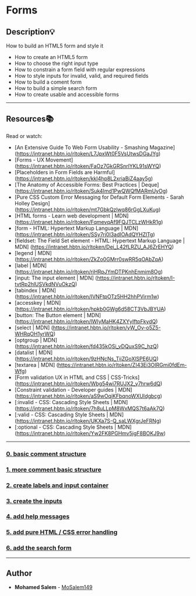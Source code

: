 # Forms

## Description:bulb:

How to build an HTML5 form and style it

- How to create an HTML5 form
- How to choose the right input type
- How to constrain a form field with regular expressions
- How to style inputs for invalid, valid, and required fields
- How to build a coment form
- How to build a simple search form
- How to create usable and accessible forms

---

## Resources:books:

Read or watch:

- [An Extensive Guide To Web Form Usability - Smashing Magazine] (https://intranet.hbtn.io/rltoken/L7JpxWt0F5VsUtwsDGaJYg)
- [Forms - UX Movement] (https://intranet.hbtn.io/rltoken/FaOz7GkGRSnrlYKL91sWYQ)
- [Placeholders in Form Fields are Harmful] (https://intranet.hbtn.io/rltoken/kkI4hp8L2xriaBiZ4aay5g)
- [The Anatomy of Accessible Forms: Best Practices | Deque] (https://intranet.hbtn.io/rltoken/Suk4Imd1PwQWQfMARmUyOg)
- [Pure CSS Custom Error Messaging for Default Form Elements - Sarah Holley Design] (https://intranet.hbtn.io/rltoken/mt7GbkQzlwq86rGgLXuKug)
- [HTML forms - Learn web development | MDN] (https://intranet.hbtn.io/rltoken/FqmevqAf9FQJTCLzWHkR1g)
- [form - HTML: Hypertext Markup Language | MDN] (https://intranet.hbtn.io/rltoken/SSy7rj0I3adIOAdQYHZlTg)
- [fieldset: The Field Set element - HTML: Hypertext Markup Language | MDN] (https://intranet.hbtn.io/rltoken/Dei_L42fLRZU_AJ6ZrEHYQ)
- [legend | MDN] (https://intranet.hbtn.io/rltoken/ZkZo0GMrr0swRR5qOAbZpA)
- [label | MDN] (https://intranet.hbtn.io/rltoken/riHRpJYmDTPKnhEnmim8Og)
- [input: The input element | MDN] (https://intranet.hbtn.io/rltoken/I-tvtRp2hlUSVkdNVuOkzQ)
- [tabindex | MDN] (https://intranet.hbtn.io/rltoken/IVNFtpOTz5HH2hhPVirm1w)
- [accesskey | MDN] (https://intranet.hbtn.io/rltoken/hpkb0GWg6d58CT3VbJBYUA)
- [button: The Button element | MDN] (https://intranet.hbtn.io/rltoken/lWIyMaHK4ZXYyIftpFkydQ)
- [select | MDN] (https://intranet.hbtn.io/rltoken/yW_Ov-o5Z5-WHRqOH1yrWQ)
- [optgroup | MDN] (https://intranet.hbtn.io/rltoken/fd435kOSi_vDQuxS9C_hzQ)
- [datalist | MDN] (https://intranet.hbtn.io/rltoken/9zHNcNs_TijZGoXlSPE6UQ)
- [textarea | MDN] (https://intranet.hbtn.io/rltoken/ZI43Ei3OIRGmi0fdEm-Wfg)
- [Form validation UX in HTML and CSS | CSS-Tricks] (https://intranet.hbtn.io/rltoken/Wbg54wi7RUJX2_y7hrw6dQ)
- [Constraint validation - Developer guides | MDN] (https://intranet.hbtn.io/rltoken/aS9wOqiKFbqnoWXUIdgbcg)
- [:invalid - CSS: Cascading Style Sheets | MDN] (https://intranet.hbtn.io/rltoken/7h8uLLpM8WxMQS7t6aAk7Q)
- [:valid - CSS: Cascading Style Sheets | MDN] (https://intranet.hbtn.io/rltoken/UKXa7S-Q_saLWXgrJeFRNg)
- [:optional - CSS: Cascading Style Sheets | MDN] (https://intranet.hbtn.io/rltoken/Yw2FK8PGHmv5jgF8BOKJ9w)

---

### [0. basic comment structure](./01-article.html)

### [1. more comment basic structure](./02-article.html)

### [2. create labels and input container](./03-styles.css)

### [3. create the inputs](./04-article.html)

### [4. add help messages](./05-article.html)

### [5. add pure HTML / CSS error handling](./06-styles.css)

### [6. add the search form](./07-article.html)

---

## Author

- **Mohamed Salem** - [MoSalem149](https://github.com/MoSalem149)
